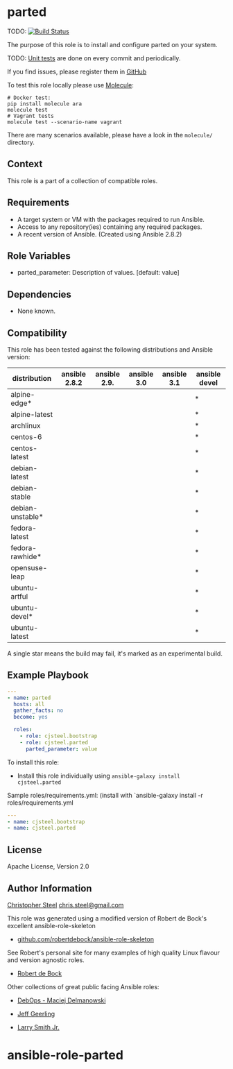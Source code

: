 # parted


TODO: [![Build Status](https://travis-ci.org/cjsteel/ansible-role-parted.svg?branch=master)](https://travis-ci.org/cjsteel/ansible-role-parted)

The purpose of this role is to install and configure parted on your system.

TODO: [Unit tests](https://travis-ci.org/cjsteel/ansible-role-parted) are done on every commit and periodically.

If you find issues, please register them in [GitHub](https://github.com/cjsteel/ansible-role-parted/issues)

To test this role locally please use [Molecule](https://github.com/metacloud/molecule):

```shell
# Docker test:
pip install molecule ara
molecule test
# Vagrant tests
molecule test --scenario-name vagrant
```
There are many scenarios available, please have a look in the `molecule/` directory.

## Context

This role is a part of a collection of compatible roles.

## Requirements


- A target system or VM with the packages required to run Ansible.
- Access to any repository(ies) containing any required packages.
- A recent version of Ansible. (Created using Ansible 2.8.2)

## Role Variables

- parted_parameter: Description of values. [default: value]

## Dependencies


- None known.

## Compatibility


This role has been tested against the following distributions and Ansible version:

|distribution|ansible 2.8.2|ansible 2.9.|ansible 3.0|ansible 3.1|ansible devel|
|------------|-----------|-----------|-----------|-----------|-------------|
|alpine-edge*|||||*|
|alpine-latest|||||*|
|archlinux|||||*|
|centos-6|||||*|
|centos-latest|||||*|
|debian-latest|||||*|
|debian-stable|||||*|
|debian-unstable*|||||*|
|fedora-latest|||||*|
|fedora-rawhide*|||||*|
|opensuse-leap|||||*|
|ubuntu-artful|||||*|
|ubuntu-devel*|||||*|
|ubuntu-latest|||||*|

A single star means the build may fail, it's marked as an experimental build.

## Example Playbook


```yaml
---
- name: parted
  hosts: all
  gather_facts: no
  become: yes

  roles:
    - role: cjsteel.bootstrap
    - role: cjsteel.parted
      parted_parameter: value
```

To install this role:
- Install this role individually using `ansible-galaxy install cjsteel.parted`

Sample roles/requirements.yml: (install with `ansible-galaxy install -r roles/requirements.yml

```yaml
---
- name: cjsteel.bootstrap
- name: cjsteel.parted
```

## License

Apache License, Version 2.0

## Author Information

[Christopher Steel](https://cjsteel.github.io/) <chris.steel@gmail.com>

This role was generated using a modified version of Robert de Bock's excellent ansible-role-skeleton

* [github.com/robertdebock/ansible-role-skeleton](https://github.com/robertdebock/ansible-role-skeleton)

See Robert's personal site for many examples of high quality Linux flavour and version agnostic roles. 

* [Robert de Bock](https://robertdebock.nl/)

Other collections of great public facing Ansible roles:

* [DebOps - Maciej Delmanowski](https://github.com/debops)
* [Jeff Geerling](https://github.com/geerlingguy)

* [Larry Smith Jr.](https://github.com/mrlesmithjr)
# ansible-role-parted
